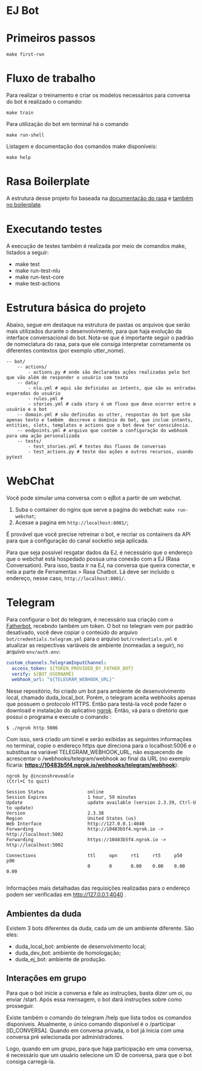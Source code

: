 # EJ Bot




# Primeiros passos

```
make first-run
```


# Fluxo de trabalho

Para realizar o treinamento e criar os modelos necessários para conversa do bot é realizado o comando:

```
make train
```

Para utilização do bot em terminal há o comando

```
make run-shell
```


Listagem e documentação dos comandos make disponíveis:

```
make help
```

# Rasa Boilerplate

A estrutura desse projeto foi baseada na [documentação do rasa](https://rasa.com/docs/rasa/) e [também no boilerplate](https://github.com/lappis-unb/rasa-ptbr-boilerplate).


# Executando testes

A execução de testes também é realizada por meio de comandos make, listados a seguir:

- make test
- make run-test-nlu
- make run-test-core
- make test-actions


# Estrutura básica do projeto

Abaixo, segue em destaque na estrutura de pastas os arquivos que serão mais utilizados durante o desenvolvimento, para que haja evolução da interface conversacional do bot. Nota-se que é importante seguir o padrão de nomeclatura do rasa, para que ele consiga interpretar corretamente os diferentes contextos (por exemplo utter_nome).

```shell
-- bot/ 
    -- actions/
        - actions.py # onde são declaradas ações realizadas pelo bot que vão além de responder o usuário com texto
    -- data/
        - nlu.yml # aqui são definidas as intents, que são as entradas esperadas do usuário
        - rules.yml #
        - stories.yml # cada story é um fluxo que deve ocorrer entre o usuário e o bot
    -- domain.yml # são definidas as utter, respostas do bot que são apenas texto e também  descreve o domínio do bot, que inclue intents, entities, slots, templates e actions que o bot deve ter consciência.
    -- endpoints.yml # arquivo que contém a configuração do webhook para uma ação personalizada
    -- tests/
        - test_stories.yml # testes dos fluxos de conversas
        - test_actions.py # teste das ações e outros recursos, usando pytest
```



# WebChat

Você pode simular uma conversa com o ejBot a partir de um webchat.

1. Suba o container do nginx que serve a pagina do webchat: `make run-webchat`;
2. Acesse a pagina em `http://localhost:8001/`;

É provável que você precise retreinar o bot, e recriar os containers da API para que a configuração do canal socketio seja aplicada.

Para que seja possível resgatar dados da EJ, é necessário que o endereço que o webchat está
hospedado possua uma conexão com a EJ (Rasa Conversation). Para isso, basta ir na EJ, na conversa que queira conectar, e nela a parte de Ferramentas > Rasa Chatbot. Lá deve ser incluido o endereço, nesse caso, `http://localhost:8001/`.


# Telegram

Para configurar o bot do telegram, é necessário sua criação com o [Fatherbot](https://core.telegram.org/bots#3-how-do-i-create-a-bot), recebndo também um token. O bot no telegram vem por padrão desativado, você deve copiar o conteúdo do arquivo `bot/credentials.telegram.yml` para o arquivo `bot/credentials.yml`
e atualizar as respectivas variáveis de ambiente (nomeadas a seguir), no arquivo `env/auth.env`:


```yml
custom_channels.TelegramInputChannel:
  access_token: ${TOKEN_PROVIDED_BY_FATHER_BOT}
  verify: ${BOT_USERNAME}
  webhook_url: "${TELEGRAM_WEBHOOK_URL}"
```

Nesse repositório, foi criado um bot para ambiente de desenvolvimento local, chamado duda_local_bot. Porém, o telegram aceita webhooks apenas que possuem o protocolo HTTPS.
Então para testá-la você pode fazer o download e instalação do aplicativo [ngrok](https://ngrok.com/download). Então, vá para o diretório que possui o programa e execute o comando :

```shell
$ ./ngrok http 5006
```
Com isso, será criado um túnel e serão exibidas as seguintes informações no terminal, copie o
endereço https que direciona para o localhost:5006 e o substitua na variável TELEGRAM_WEBHOOK_URL, 
não esquecendo de acrescentar o /webhooks/telegram/webhook ao final da URL (no exemplo ficaria:
**https://10483b5f4.ngrok.io/webhooks/telegram/webhook**):

```shell
ngrok by @inconshreveable                                                                                                             (Ctrl+C to quit)
                                                                                                                                                      
Session Status                online                                                                                                                  
Session Expires               1 hour, 59 minutes                                                                                                      
Update                        update available (version 2.3.39, Ctrl-U to update)                                                                     
Version                       2.3.38                                                                                                                  
Region                        United States (us)                                                                                                      
Web Interface                 http://127.0.0.1:4040                                                                                                   
Forwarding                    http://10483b5f4.ngrok.io -> http://localhost:5002                                                                   
Forwarding                    https://10483b5f4.ngrok.io -> http://localhost:5002                                                                  
                                                                                                                                                      
Connections                   ttl     opn     rt1     rt5     p50     p90                                                                             
                              0       0       0.00    0.00    0.00    0.00                                                                            
                                                                       
```

Informações mais detalhadas das requisições realizadas para o endereço podem ser verificadas em
http://127.0.0.1:4040 .

## Ambientes da duda

Existem 3 bots diferentes da duda, cada um de um ambiente diferente. São eles:

- duda_local_bot: ambiente de desenvolvimento local;
- duda_dev_bot: ambiente de homologação;
- duda_ej_bot: ambiente de produção.

## Interações em grupo

Para que o bot inicie a conversa e fale as instruções, basta dizer um oi, ou enviar /start. Após essa mensagem, o bot dará instruções sobre como prosseguir.

Existe também o comando do telegram /help que lista todos os comandos disponíveis. Atualmente, o único comando disponível é o /participar [ID_CONVERSA]. Quando em conversa privada, o bot já 
inicia com uma conversa pré selecionada por administradores. 

Logo, quando em um grupo, para que haja participação em uma conversa, é necessário que um usuário
selecione um ID de conversa, para que o bot consiga carregá-la.
